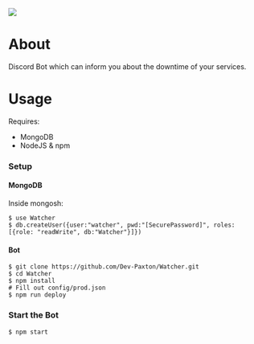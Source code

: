 ![](https://img.shields.io/github/package-json/version/Dev-Paxton/Watcher?style=for-the-badge)

# About
Discord Bot which can inform you about the downtime of your services.

# Usage
Requires:
- MongoDB
- NodeJS & npm

### Setup
#### MongoDB
Inside mongosh:
```shell
$ use Watcher
$ db.createUser({user:"watcher", pwd:"[SecurePassword]", roles: [{role: "readWrite", db:"Watcher"}]})
```

#### Bot
```shell
$ git clone https://github.com/Dev-Paxton/Watcher.git
$ cd Watcher
$ npm install
# Fill out config/prod.json
$ npm run deploy
```

### Start the Bot
```shell
$ npm start
```